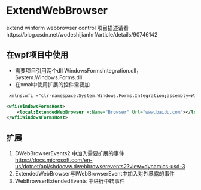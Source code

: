 # ExtendWebBrowser
extend winform webbrowser control
项目描述请看https://blog.csdn.net/wodeshijianhrf/article/details/90746142
## 在wpf项目中使用
- 需要项目引用两个dll WindowsFormsIntegration.dll，System.Windows.Forms.dll
- 在xmal中使用扩展的控件需要加 
```xml
 xmlns:wfi ="clr-namespace:System.Windows.Forms.Integration;assembly=WindowsFormsIntegration"
```
```xml
<wfi:WindowsFormsHost>
    <local:ExtendedWebBrowser x:Name="Browser" Url="www.baidu.com"></local:ExtendedWebBrowser>
</wfi:WindowsFormsHost>
```
## 扩展
1. DWebBrowserEvents2 中加入需要扩展的事件 https://docs.microsoft.com/en-us/dotnet/api/shdocvw.dwebbrowserevents2?view=dynamics-usd-3
2. ExtendedWebBrowser与IWebBrowserEvent中加入对外暴露的事件
3. WebBrowserExtendedEvents 中进行中转事件
